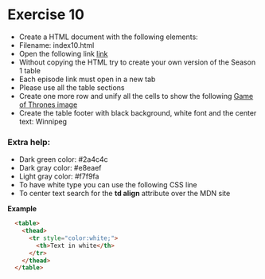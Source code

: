 # Exercise 10

* Create a HTML document with the following elements:
* Filename: index10.html
* Open the following link [link](https://en.wikipedia.org/wiki/List_of_Game_of_Thrones_episodes)
* Without copying the HTML try to create your own version of the Season 1 table
* Each episode link must open in a new tab
* Please use all the table sections
* Create one more row and unify all the cells to show the following [Game of Thrones image](https://www.emp.co.uk/dw/image/v2/BBQV_PRD/on/demandware.static/-/Sites-master-emp/default/dw67b82b09/images/3/4/9/0/349084d-emp.jpg?sfrm=png)
* Create the table footer with black background, white font and the center text: Winnipeg

### Extra help:
* Dark green color: #2a4c4c
* Dark gray color: #e8eaef
* Light gray color: #f7f9fa
* To have white type you can use the following CSS line
* To center text search for the **td align** attribute over the MDN site

**Example**
```html
  <table>
    <thead>
      <tr style="color:white;">
        <th>Text in white</th>
      </tr>
    </thead>
  </table>
```